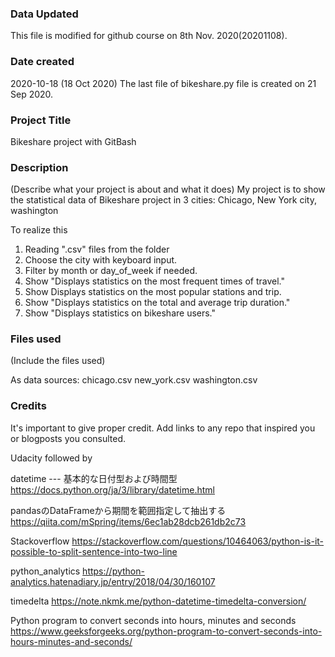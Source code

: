 ### Data Updated
This file is modified for github course on 8th Nov. 2020(20201108).

### Date created
2020-10-18 (18 Oct 2020)
The last file of bikeshare.py file is created on 21 Sep 2020.

### Project Title
Bikeshare project with GitBash

### Description
(Describe what your project is about and what it does)
My project is to show the statistical data of Bikeshare project in 3 cities: Chicago, New York city, washington

To realize this
1. Reading ".csv" files from the folder
2. Choose the city with keyboard input.
3. Filter by month or day_of_week if needed.
4. Show "Displays statistics on the most frequent times of travel."
5. Show Displays statistics on the most popular stations and trip.
6. Show "Displays statistics on the total and average trip duration."
6. Show "Displays statistics on bikeshare users."


### Files used
(Include the files used)

As data sources:
chicago.csv
new_york.csv
washington.csv

### Credits
It's important to give proper credit. Add links to any repo that inspired you or blogposts you consulted.

Udacity followed by


datetime --- 基本的な日付型および時間型
https://docs.python.org/ja/3/library/datetime.html

pandasのDataFrameから期間を範囲指定して抽出する
https://qiita.com/mSpring/items/6ec1ab28dcb261db2c73

Stackoverflow
https://stackoverflow.com/questions/10464063/python-is-it-possible-to-split-sentence-into-two-line

python_analytics
https://python-analytics.hatenadiary.jp/entry/2018/04/30/160107

timedelta
https://note.nkmk.me/python-datetime-timedelta-conversion/

Python program to convert seconds into hours, minutes and seconds
https://www.geeksforgeeks.org/python-program-to-convert-seconds-into-hours-minutes-and-seconds/
